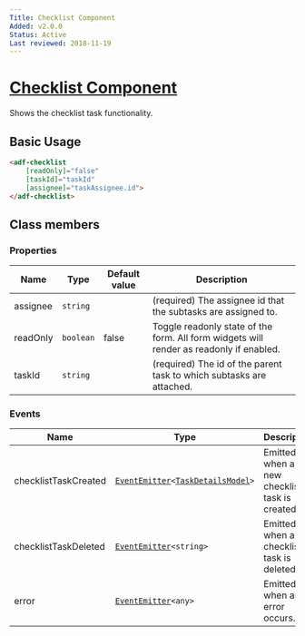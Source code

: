```yaml
---
Title: Checklist Component
Added: v2.0.0
Status: Active
Last reviewed: 2018-11-19
---
```


# [Checklist Component](../../../lib/process-services/src/lib/task-list/components/checklist.component.ts "Defined in checklist.component.ts")

Shows the checklist task functionality.

## Basic Usage

```html
<adf-checklist 
    [readOnly]="false" 
    [taskId]="taskId" 
    [assignee]="taskAssignee.id">
</adf-checklist>
```

## Class members

### Properties

| Name     | Type      | Default value | Description                                                                             |
| -------- | --------- | ------------- | --------------------------------------------------------------------------------------- |
| assignee | `string`  |               | (required) The assignee id that the subtasks are assigned to.                           |
| readOnly | `boolean` | false         | Toggle readonly state of the form. All form widgets will render as readonly if enabled. |
| taskId   | `string`  |               | (required) The id of the parent task to which subtasks are attached.                    |

### Events

| Name                 | Type                                                                                                                                                               | Description                                   |
| -------------------- | ------------------------------------------------------------------------------------------------------------------------------------------------------------------ | --------------------------------------------- |
| checklistTaskCreated | [`EventEmitter`](https://angular.io/api/core/EventEmitter)`<`[`TaskDetailsModel`](../../../lib/process-services/src/lib/task-list/models/task-details.model.ts)`>` | Emitted when a new checklist task is created. |
| checklistTaskDeleted | [`EventEmitter`](https://angular.io/api/core/EventEmitter)`<string>`                                                                                               | Emitted when a checklist task is deleted.     |
| error                | [`EventEmitter`](https://angular.io/api/core/EventEmitter)`<any>`                                                                                                  | Emitted when an error occurs.                 |
